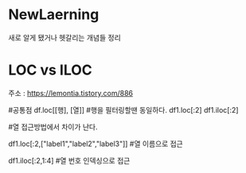 # NewLaerning
새로 알게 됐거나 헷갈리는 개념들 정리
# LOC vs ILOC
주소 : https://lemontia.tistory.com/886

#공통점 df.loc[[행], [열]]
#행을 필터링할땐 동일하다.
df1.loc[:2]
df1.iloc[:2]

#열 접근방법에서 차이가 난다.

df1.loc[:2,["label1","label2","label3"]] #열 이름으로 접근

df1.iloc[:2,1:4] #열 번호 인덱싱으로 접근

